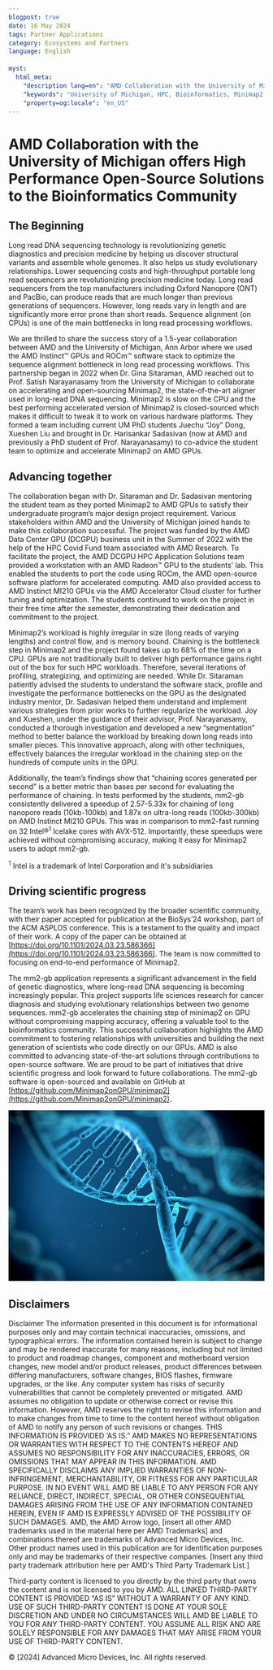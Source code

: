 ```yaml
---
blogpost: true
date: 16 May 2024
tags: Partner Applications
category: Ecosystems and Partners
language: English

myst:
  html_meta:
    "description lang=en": "AMD Collaboration with the University of Michigan offers High Performance Open-Source Solutions to the Bioinformatics Community"
    "keywords": "University of Michigan, HPC, Bioinformatics, Minimap2, DCGPU, MI210, "
    "property=og:locale": "en_US"
---
```


# AMD Collaboration with the University of Michigan offers High Performance Open-Source Solutions to the Bioinformatics Community

## The Beginning

Long read DNA sequencing technology is revolutionizing genetic diagnostics and precision medicine by helping us discover structural variants and assemble whole genomes.
It also helps us study evolutionary relationships. Lower sequencing costs and high-throughput portable long read sequencers are revolutionizing precision medicine today.
Long read sequencers from the top manufacturers including Oxford Nanopore (ONT) and PacBio, can produce reads that are much longer than previous generations of sequencers.  However, long reads vary in length and are significantly more error prone than short reads. Sequence alignment (on CPUs) is one of the main bottlenecks in long read processing workflows.

We are thrilled to share the success story of a 1.5-year collaboration between AMD and the University of Michigan, Ann Arbor where we used the AMD Instinct™ GPUs and
ROCm™ software stack to optimize the sequence alignment bottleneck in long read processing workflows. This partnership began in 2022 when Dr. Gina Sitaraman, AMD
reached out to Prof. Satish Narayanasamy from the University of Michigan to collaborate on accelerating and open-sourcing Minimap2, the state-of-the-art aligner
used in long-read DNA sequencing. Minimap2 is slow on the CPU and the best performing accelerated version of Minimap2 is closed-sourced which makes it difficult
to tweak it to work on various hardware platforms. They formed a team including current UM PhD students Juechu “Joy” Dong, Xueshen Liu and brought in Dr. Harisankar
Sadasivan (now at AMD and previously a PhD student of Prof. Narayanasamy) to co-advice the student team to optimize and accelerate Minimap2 on AMD GPUs.

## Advancing together

The collaboration began with Dr. Sitaraman and Dr. Sadasivan mentoring the student team as they ported Minimap2 to AMD GPUs to satisfy their undergraduate
program’s major design project requirement. Various stakeholders within AMD and the University of Michigan joined hands to make this collaboration successful.
The project was funded by the AMD Data Center GPU (DCGPU) business unit in the Summer of 2022 with the help of the HPC Covid Fund team associated with AMD Research.
To facilitate the project, the AMD DCGPU HPC Application Solutions team provided a workstation with an AMD Radeon™ GPU to the students’ lab.
This enabled the students to port the code using ROCm, the AMD open-source software platform for accelerated computing. AMD also provided access to AMD Instinct
MI210 GPUs via the AMD Accelerator Cloud cluster for further tuning and optimization. The students continued to work on the project in their free time after the
semester, demonstrating their dedication and commitment to the project.

Minimap2’s workload is highly irregular in size (long reads of varying lengths) and control flow, and is memory bound. Chaining is the bottleneck step in Minimap2 and
the project found takes up to 68% of the time on a CPU. GPUs are not traditionally built to deliver high performance gains right out of the box for such HPC workloads.
Therefore, several iterations of profiling, strategizing, and optimizing are needed. While Dr. Sitaraman patiently advised the students to understand the software stack,
profile and investigate the performance bottlenecks on the GPU as the designated industry mentor, Dr. Sadasivan helped them understand and implement various strategies
from prior works to further regularize the workload. Joy and Xueshen, under the guidance of their advisor, Prof. Narayanasamy, conducted a thorough investigation and
developed a new “segmentation” method to better balance the workload by breaking down long reads into smaller pieces.
This innovative approach, along with other techniques, effectively balances the irregular workload in the chaining step on the hundreds of compute units in the GPU.

Additionally, the team’s findings show that “chaining scores generated per second” is a better metric than bases per second for evaluating the performance of chaining.
In tests performed by the students, mm2-gb consistently delivered a speedup of 2.57-5.33x for chaining of long nanopore reads (10kb-100kb) and 1.87x on ultra-long reads
(100kb-300kb) on AMD Instinct MI210 GPUs. This was in comparison to mm2-fast running on 32 Intel®<sup>1</sup> Icelake cores with AVX-512.
Importantly, these speedups were achieved without compromising accuracy, making it easy for Minimap2 users to adopt mm2-gb.

<sup>1</sup> Intel is a trademark of Intel Corporation and it's subsidiaries

## Driving scientific progress

The team’s work has been recognized by the broader scientific community, with their paper accepted for publication at the BioSys’24 workshop,
part of the ACM ASPLOS conference. This is a testament to the quality and impact of their work. A copy of the paper can be obtained at
[https://doi.org/10.1101/2024.03.23.586366](https://doi.org/10.1101/2024.03.23.586366). The team is now committed to focusing on end-to-end performance of Minimap2.

The mm2-gb application represents a significant advancement in the field of genetic diagnostics, where long-read DNA sequencing is becoming increasingly popular.
This project supports life sciences research for cancer diagnosis and studying evolutionary relationships between two genome sequences.
mm2-gb accelerates the chaining step of minimap2 on GPU without compromising mapping accuracy, offering a valuable tool to the bioinformatics community.
This successful collaboration highlights the AMD commitment to fostering relationships with universities and building the next generation of scientists who code directly on our GPUs. AMD is also committed to advancing state-of-the-art solutions through contributions to open-source software.
We are proud to be part of initiatives that drive scientific progress and look forward to future collaborations.
The mm2-gb software is open-sourced and available on GitHub at [https://github.com/Minimap2onGPU/minimap2](https://github.com/Minimap2onGPU/minimap2).

![GLM schematic](images/uom-pic-1.jpg)

## Disclaimers

Disclaimer
The information presented in this document is for informational purposes only and may contain technical
inaccuracies, omissions, and typographical errors. The information contained herein is subject to change
and may be rendered inaccurate for many reasons, including but not limited to product and roadmap
changes, component and motherboard version changes, new model and/or product releases, product
differences between differing manufacturers, software changes, BIOS flashes, firmware upgrades, or the
like. Any computer system has risks of security vulnerabilities that cannot be completely prevented or
mitigated. AMD assumes no obligation to update or otherwise correct or revise this information.
However, AMD reserves the right to revise this information and to make changes from time to time to
the content hereof without obligation of AMD to notify any person of such revisions or changes.
THIS INFORMATION IS PROVIDED ‘AS IS.” AMD MAKES NO REPRESENTATIONS OR WARRANTIES WITH
RESPECT TO THE CONTENTS HEREOF AND ASSUMES NO RESPONSIBILITY FOR ANY INACCURACIES,
ERRORS, OR OMISSIONS THAT MAY APPEAR IN THIS INFORMATION. AMD SPECIFICALLY DISCLAIMS ANY
IMPLIED WARRANTIES OF NON-INFRINGEMENT, MERCHANTABILITY, OR FITNESS FOR ANY PARTICULAR
PURPOSE. IN NO EVENT WILL AMD BE LIABLE TO ANY PERSON FOR ANY RELIANCE, DIRECT, INDIRECT,
SPECIAL, OR OTHER CONSEQUENTIAL DAMAGES ARISING FROM THE USE OF ANY INFORMATION
CONTAINED HEREIN, EVEN IF AMD IS EXPRESSLY ADVISED OF THE POSSIBILITY OF SUCH DAMAGES.
AMD, the AMD Arrow logo, [insert all other AMD trademarks used in the material here per AMD
Trademarks] and combinations thereof are trademarks of Advanced Micro Devices, Inc. Other product
names used in this publication are for identification purposes only and may be trademarks of their
respective companies. [Insert any third party trademark attribution here per AMD's Third Party
Trademark List.]

Third-party content is licensed to you directly by the third party that owns the content and is not licensed to you by AMD. ALL LINKED THIRD-PARTY CONTENT IS PROVIDED
“AS IS” WITHOUT A WARRANTY OF ANY KIND. USE OF SUCH THIRD-PARTY CONTENT IS DONE AT YOUR SOLE DISCRETION AND UNDER NO CIRCUMSTANCES WILL AMD BE LIABLE TO YOU FOR
ANY THIRD-PARTY CONTENT. YOU ASSUME ALL RISK AND ARE SOLELY RESPONSIBLE FOR ANY
DAMAGES THAT MAY ARISE FROM YOUR USE OF THIRD-PARTY CONTENT.

© [2024] Advanced Micro Devices, Inc. All rights reserved.
